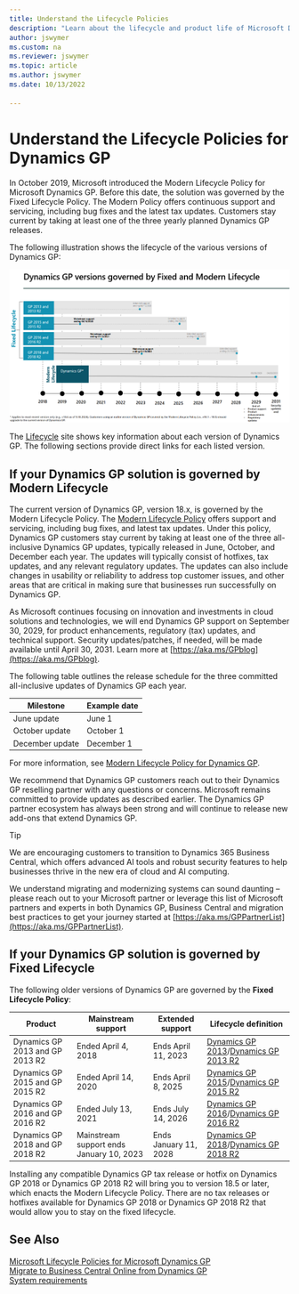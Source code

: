 ```yaml
---
title: Understand the Lifecycle Policies
description: "Learn about the lifecycle and product life of Microsoft Dynamics GP."
author: jswymer
ms.custom: na
ms.reviewer: jswymer
ms.topic: article
ms.author: jswymer
ms.date: 10/13/2022

---
```


# Understand the Lifecycle Policies for Dynamics GP

In October 2019, Microsoft introduced the Modern Lifecycle Policy for Microsoft Dynamics GP. Before this date, the solution was governed by the Fixed Lifecycle Policy. The Modern Policy offers continuous support and servicing, including bug fixes and the latest tax updates. Customers stay current by taking at least one of the three yearly planned Dynamics GP releases.  

The following illustration shows the lifecycle of the various versions of Dynamics GP:

[![Overview of lifecycles across GP versions.](media/gp_versions_lifecycle_new.png)](media/gp_versions_lifecycle_new.png#lightbox)  

The [Lifecycle](/lifecycle/products/?terms=Dynamics%20GP) site shows key information about each version of Dynamics GP. The following sections provide direct links for each listed version.  

## If your Dynamics GP solution is governed by Modern Lifecycle

The current version of Dynamics GP, version 18.x, is governed by the Modern Lifecycle Policy. The [Modern Lifecycle Policy](/lifecycle/policies/modern) offers support and servicing, including bug fixes, and latest tax updates. Under this policy, Dynamics GP customers stay current by taking at least one of the three all-inclusive Dynamics GP updates, typically released in June, October, and December each year. The updates will typically consist of hotfixes, tax updates, and any relevant regulatory updates. The updates can also include changes in usability or reliability to address top customer issues, and other areas that are critical in making sure that businesses run successfully on Dynamics GP.  

As Microsoft continues focusing on innovation and investments in cloud solutions and technologies, we will end Dynamics GP support on September 30, 2029, for product enhancements, regulatory (tax) updates, and technical support. Security updates/patches, if needed, will be made available until April 30, 2031. Learn more at [https://aka.ms/GPblog](https://aka.ms/GPblog).

The following table outlines the release schedule for the three committed all-inclusive updates of Dynamics GP each year.

|Milestone |Example date  |
|---------|---------|
|June update|June 1 |
|October update|October 1 |
|December update|December 1 |

For more information, see [Modern Lifecycle Policy for Dynamics GP](/lifecycle/products/dynamics-gp).  

We recommend that Dynamics GP customers reach out to their Dynamics GP reselling partner with any questions or concerns. Microsoft remains committed to provide updates as described earlier. The Dynamics GP partner ecosystem has always been strong and will continue to release new add-ons that extend Dynamics GP.  

> [!TIP]
> We are encouraging customers to transition to Dynamics 365 Business Central, which offers advanced AI tools and robust security features to help businesses thrive in the new era of cloud and AI computing.
>
> We understand migrating and modernizing systems can sound daunting – please reach out to your Microsoft partner or leverage this list of Microsoft partners and experts in both Dynamics GP, Business Central and migration best practices to get your journey started at [https://aka.ms/GPPartnerList](https://aka.ms/GPPartnerList).

## If your Dynamics GP solution is governed by Fixed Lifecycle

The following older versions of Dynamics GP are governed by the **Fixed Lifecycle Policy**:

| **Product** | **Mainstream support** | **Extended support** |Lifecycle definition|
|--|--|--|-- |
| Dynamics GP 2013 and GP 2013 R2 | Ended April 4, 2018 | Ends April 11, 2023 |[Dynamics GP 2013](/lifecycle/products/dynamics-gp-2013)/[Dynamics GP 2013 R2](/lifecycle/products/dynamics-gp-2013-r2)|
| Dynamics GP 2015 and GP 2015 R2 | Ended April 14, 2020 | Ends April 8, 2025 |[Dynamics GP 2015](/lifecycle/products/dynamics-gp-2015)/[Dynamics GP 2015 R2](/lifecycle/products/dynamics-gp-2015-r2)|
| Dynamics GP 2016 and GP 2016 R2 | Ended July 13, 2021 | Ends July 14, 2026 |[Dynamics GP 2016](/lifecycle/products/dynamics-gp-2016)/[Dynamics GP 2016 R2](/lifecycle/products/dynamics-gp-2016-r2)|
| Dynamics GP 2018 and GP 2018 R2 | Mainstream support ends January 10, 2023 | Ends January 11, 2028 |[Dynamics GP 2018](/lifecycle/products/dynamics-gp-2018)/[Dynamics GP 2018 R2](/lifecycle/products/dynamics-gp-2018-r2)|

Installing any compatible Dynamics GP tax release or hotfix on Dynamics GP 2018 or Dynamics GP 2018 R2 will bring you to version 18.5 or later, which enacts the Modern Lifecycle Policy. There are no tax releases or hotfixes available for Dynamics GP 2018 or Dynamics GP 2018 R2 that would allow you to stay on the fixed lifecycle.

## See Also

[Microsoft Lifecycle Policies for Microsoft Dynamics GP](/lifecycle/products/?terms=Dynamics%20GP)  
[Migrate to Business Central Online from Dynamics GP](/dynamics365/business-central/dev-itpro/administration/migrate-dynamics-gp)  
[System requirements](../upgrade/system-requirements.md)  
<!--[Modified Forms and Reports Update Now Required for All Microsoft Dynamics GP Service Pack, Hotfix and Compliance Releases](/dynamics/s-e/gp/hot_topic_mdgp10_modifiedreportsformsupdaterequiredforpatchreleases_407)  -->
